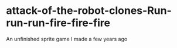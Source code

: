 attack-of-the-robot-clones-Run-run-run-fire-fire-fire
=====================================================

An unfinished sprite game I made a few years ago
